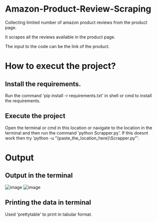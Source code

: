 # Amazon-Product-Review-Scraping
Collecting limited number of amazon product reviews from the product page.

It scrapes all the reviews available in the product page.

The input to the code can be the link of the product.

# How to execut the project?

## Install the requirements.
Run the command 'pip install -r requirements.txt' in shell or cmd to install the requirements.

## Execute the project
Open the terminal or cmd in this location or navigate to the location in the terminal and then run the command 'python Scrapper.py'. If this doesnt work then try 'python -u "{paste_the_location_here}\Scrapper.py"'.

# Output
## Output in the terminal
![image](https://user-images.githubusercontent.com/101662200/213868540-ea66b6c1-9d0b-4f66-baa0-2b8de2d596f2.png)
![image](https://user-images.githubusercontent.com/101662200/213868543-02d6ffee-3e96-4ae1-9638-847bf1df2719.png)

## Printing the data in terminal
Used 'prettytable' to print in tabular format.
